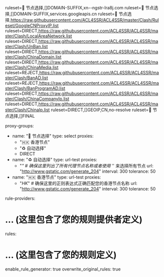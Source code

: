ruleset=🚀 节点选择,[]DOMAIN-SUFFIX,xn--ngstr-lra8j.com
ruleset=🚀 节点选择,[]DOMAIN-SUFFIX,services.googleapis.cn
ruleset=🚀 节点选择,https://raw.githubusercontent.com/ACL4SSR/ACL4SSR/master/Clash/Ruleset/GoogleCNProxyIP.list
ruleset=DIRECT,https://raw.githubusercontent.com/ACL4SSR/ACL4SSR/master/Clash/LocalAreaNetwork.list
ruleset=DIRECT,https://raw.githubusercontent.com/ACL4SSR/ACL4SSR/master/Clash/UnBan.list
ruleset=DIRECT,https://raw.githubusercontent.com/ACL4SSR/ACL4SSR/master/Clash/ChinaDomain.list
ruleset=DIRECT,https://raw.githubusercontent.com/ACL4SSR/ACL4SSR/master/Clash/ChinaMedia.list
ruleset=REJECT,https://raw.githubusercontent.com/ACL4SSR/ACL4SSR/master/Clash/BanAD.list
ruleset=REJECT,https://raw.githubusercontent.com/ACL4SSR/ACL4SSR/master/Clash/BanProgramAD.list
ruleset=DIRECT,https://raw.githubusercontent.com/ACL4SSR/ACL4SSR/master/Clash/ChinaCompanyIp.list
ruleset=DIRECT,https://raw.githubusercontent.com/ACL4SSR/ACL4SSR/master/Clash/ChinaIp.list
ruleset=DIRECT,[]GEOIP,CN,no-resolve
ruleset=🚀 节点选择,[]FINAL

proxy-groups:
  - name: "🚀 节点选择"
    type: select
    proxies:
      - "🇭🇰 香港节点"
      - "♻️ 自动选择"
      - DIRECT
  - name: "♻️ 自动选择"
    type: url-test
    proxies: 
      - "*" # 确保这里列出了所有代理节点名称或者使用 '*' 来选择所有节点
    url: "http://www.gstatic.com/generate_204"
    interval: 300
    tolerance: 50
  - name: "🇭🇰 香港节点"
    type: url-test
    proxies: 
      - "*HK*" # 确保这里的正则表达式正确匹配您的香港节点名称
    url: "http://www.gstatic.com/generate_204"
    interval: 300
    tolerance: 50

rule-providers:
  # ... (这里包含了您的规则提供者定义)

rules:
  # ... (这里包含了您的规则定义)

enable_rule_generator: true
overwrite_original_rules: true
